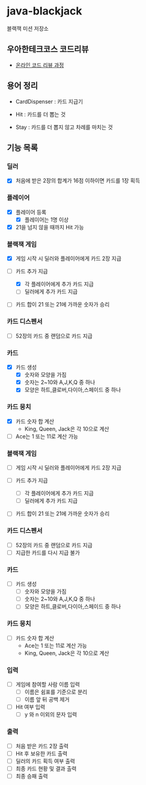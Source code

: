 # java-blackjack

블랙잭 미션 저장소

## 우아한테크코스 코드리뷰

- [온라인 코드 리뷰 과정](https://github.com/woowacourse/woowacourse-docs/blob/master/maincourse/README.md)

## 용어 정리

- CardDispenser : 카드 지급기

- Hit : 카드를 더 뽑는 것
- Stay : 카드를 더 뽑지 않고 차례를 마치는 것

## 기능 목록

### 딜러

- [x] 처음에 받은 2장의 합계가 16점 이하이면 카드를 1장 획득

### 플레이어

- [x] 플레이어 등록
    - [x] 플레이어는 1명 이상
- [x] 21을 넘지 않을 때까지 Hit 가능

### 블랙잭 게임

- [x] 게임 시작 시 딜러와 플레이어에게 카드 2장 지급

- [ ] 카드 추가 지급
    - [x] 각 플레이어에게 추가 카드 지급
    - [ ] 딜러에게 추가 카드 지급

- [ ] 카드 합이 21 또는 21에 가까운 숫자가 승리

### 카드 디스펜서

- [ ] 52장의 카드 중 랜덤으로 카드 지급

### 카드

- [x] 카드 생성
    - [x] 숫자와 모양을 가짐
    - [x] 숫자는 2~10와 A,J,K,Q 중 하나
    - [x] 모양은 하트,클로버,다이아,스페이드 중 하나

### 카드 뭉치

- [x] 카드 숫자 합 계산
    - King, Queen, Jack은 각 10으로 계산
- [ ] Ace는 1 또는 11로 계산 가능

### 블랙잭 게임

- [ ] 게임 시작 시 딜러와 플레이어에게 카드 2장 지급

- [ ] 카드 추가 지급
    - [ ] 각 플레이어에게 추가 카드 지급
    - [ ] 딜러에게 추가 카드 지급

- [ ] 카드 합이 21 또는 21에 가까운 숫자가 승리

### 카드 디스펜서

- [ ] 52장의 카드 중 랜덤으로 카드 지급
- [ ] 지급한 카드를 다시 지급 불가

### 카드

- [ ] 카드 생성
    - [ ] 숫자와 모양을 가짐
    - [ ] 숫자는 2~10와 A,J,K,Q 중 하나
    - [ ] 모양은 하트,클로버,다이아,스페이드 중 하나

### 카드 뭉치

- [ ] 카드 숫자 합 계산
    - Ace는 1 또는 11로 계산 가능
    - King, Queen, Jack은 각 10으로 계산

### 입력

- [ ] 게임에 참여할 사람 이름 입력
    - [ ] 이름은 쉼표를 기준으로 분리
    - [ ] 이름 앞 뒤 공백 제거

- [ ] Hit 여부 입력
    - [ ] y 와 n 이외의 문자 입력

### 출력

- [ ] 처음 받은 카드 2장 출력
- [ ] Hit 후 보유한 카드 출력
- [ ] 딜러의 카드 획득 여부 출력
- [ ] 최종 카드 현황 및 결과 출력
- [ ] 최종 승패 출력
